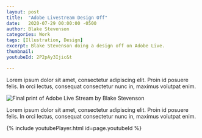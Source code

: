 ```yaml
---
layout: post
title:  "Adobe Livestream Design Off"
date:   2020-07-29 00:00:00 -0500
author: Blake Stevenson
categories: Work
tags: [Illustration, Design]
excerpt: Blake Stevenson doing a design off on Adobe Live.
thumbnail:
youtubeId: 2P2pAy3Ijic&t

---
```


Lorem ipsum dolor sit amet, consectetur adipiscing elit. Proin id posuere felis. In orci lectus, consequat consectetur nunc in, maximus volutpat enim.

![Final print of Adobe Live Stream by Blake Stevenson](https://drive.google.com/uc?export=view&id=1DJVyqri-lhJY7NDeR96qtWacuhstRjsk)

Lorem ipsum dolor sit amet, consectetur adipiscing elit. Proin id posuere felis. In orci lectus, consequat consectetur nunc in, maximus volutpat enim.

{% include youtubePlayer.html id=page.youtubeId %}

